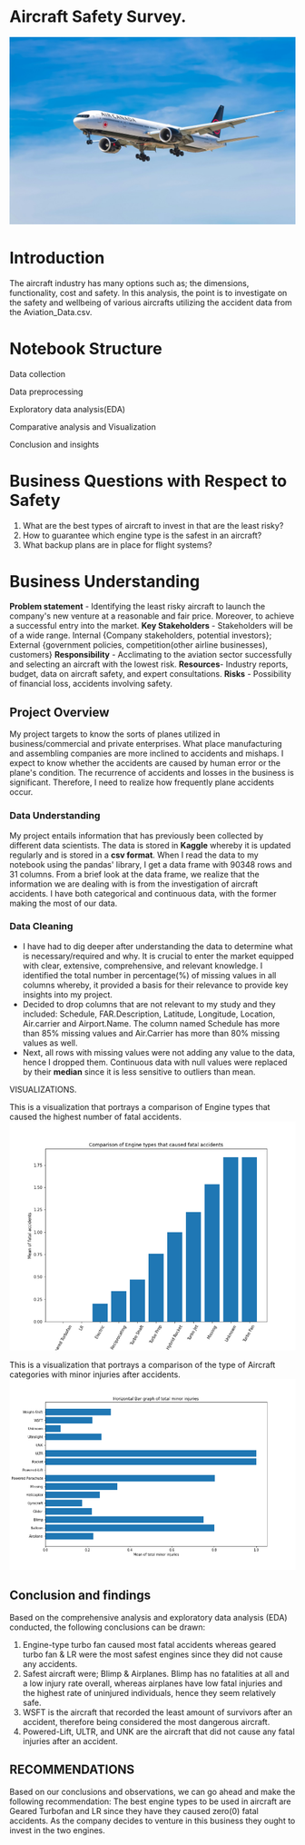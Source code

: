 # Aircraft Safety Survey.

![Image_Alt](https://github.com/Eugene-Asengi/dsc-phase-1-project-v3/blob/37bb9e320ec5354b2ea4f5b0f5740134b2bea66c/Aircraft%20photo.jpg)

# Introduction
The aircraft industry has many options such as; the dimensions, functionality, cost and safety. In this analysis, the point is to investigate on the safety and wellbeing of various aircrafts utilizing the accident data from the Aviation_Data.csv.

# Notebook Structure
Data collection

Data preprocessing

Exploratory data analysis(EDA)

Comparative analysis and Visualization

Conclusion and insights

# Business Questions with Respect to Safety
1. What are the best types of aircraft to invest in that are the least risky?
2. How to guarantee which engine type is the safest in an aircraft?
3. What backup plans are in place for flight systems?

# Business Understanding

**Problem statement** - Identifying the least risky aircraft to launch the company's new venture at a reasonable and fair price. Moreover, to achieve a successful entry into the market.
**Key Stakeholders** - Stakeholders will be of a wide range.
Internal {Company stakeholders, potential investors}; External {government policies, competition(other airline businesses), customers}
**Responsibility** - Acclimating to the aviation sector successfully and selecting an aircraft with the lowest risk.
**Resources**- Industry reports, budget, data on aircraft safety, and expert consultations.
**Risks** - Possibility of financial loss, accidents involving safety.

## Project Overview

My project targets to know the sorts of planes utilized in business/commercial and private enterprises. What place manufacturing and assembling companies are more inclined to accidents and mishaps. I expect to know whether the accidents are caused by human error or the plane's condition. The recurrence of accidents and losses in the business is significant. Therefore, I need to realize how frequently plane accidents occur.

### Data Understanding

My project entails information that has previously been collected by different data scientists. The data is stored in **Kaggle** whereby it is updated regularly and is stored in a **csv format**. When I read the data to my notebook using the pandas' library, I get a data frame with 90348 rows and 31 columns. From a brief look at the data frame, we realize that the information we are dealing with is from the investigation of aircraft accidents. I have both categorical and continuous data, with the former making the most of our data.

### Data Cleaning
- I have had to dig deeper after understanding the data to determine what is necessary/required and why. It is crucial to enter the market equipped with clear, extensive, comprehensive, and relevant knowledge. I identified the total number in percentage(%) of missing values in all columns whereby, it provided a basis for their relevance to provide key insights into my project. 
- Decided to drop columns that are not relevant to my study and they included: Schedule, FAR.Description, Latitude, Longitude, Location, Air.carrier and Airport.Name. The column named Schedule has more than 85% missing values and Air.Carrier has more than 80% missing values as well.
- Next, all rows with missing values were not adding any value to the data, hence I dropped them. Continuous data with null values were replaced by their **median** since it is less sensitive to outliers than mean.

VISUALIZATIONS.  

This is a visualization that portrays a comparison of Engine types that caused the highest number of fatal accidents.
![Image_Alt](https://github.com/Eugene-Asengi/dsc-phase-1-project-v3/blob/bb88df5e76a121244803204f511fdf90b952d7c8/VIZ1.png)  

This is a visualization that portrays a comparison of the type of Aircraft categories with minor injuries after accidents.
![Image_Alt](https://github.com/Eugene-Asengi/dsc-phase-1-project-v3/blob/4c8f5bc141d6a0e2f46b7d0824f3768ca319ea45/VIZ4.png)

## Conclusion and findings
Based on the comprehensive analysis and exploratory data analysis (EDA) conducted, the following conclusions can be drawn:  

1. Engine-type turbo fan caused most fatal accidents whereas geared turbo fan & LR were the most safest engines since they did not cause any accidents.  
2. Safest aircraft were; Blimp & Airplanes. Blimp has no fatalities at all and a low injury rate overall, whereas airplanes have low fatal injuries and the highest rate of uninjured individuals, hence they seem relatively safe.  
3. WSFT is the aircraft that recorded the least amount of survivors after an accident, therefore being considered the most dangerous aircraft.  
4. Powered-Lift, ULTR, and UNK are the aircraft that did not cause any fatal injuries after an accident.

## RECOMMENDATIONS
Based on our conclusions and observations, we can go ahead and make the following recommendation: The best engine types to be used in aircraft are Geared Turbofan and LR since they have they caused zero(0) fatal accidents. As the company decides to venture in this business they ought to invest in the two engines.

